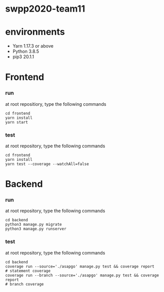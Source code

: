 # swpp2020-team11

# environments
- Yarn 1.17.3 or above
- Python 3.8.5
- pip3 20.1.1


# Frontend
### run
at root repositiory, type the following commands

```
cd frontend
yarn install
yarn start
```

### test
at root repository, type the following commands

```
cd frontend
yarn install
yarn test --coverage --watchAll=false
```

# Backend
### run
at root repository, type the following commands

```
cd backend
python3 manage.py migrate
python3 manage.py runserver
```

### test
at root repository, type the following commands

```
cd backend
coverage run --source='./asapgo' manage.py test && coverage report
# statement coverage
coverage run --branch --source='./asapgo' manage.py test && coverage report
# branch coverage
```
